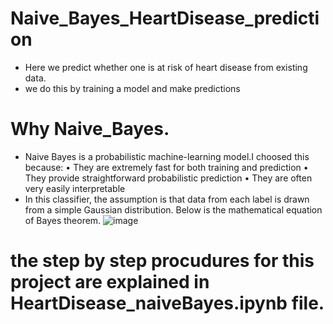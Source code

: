 # Naive_Bayes_HeartDisease_prediction
- Here we predict whether one is at risk of heart disease from existing data.
- we do this by training a model and make predictions
# Why Naive_Bayes.
- Naive Bayes is a probabilistic machine-learning model.I choosed this because:
•	They are extremely fast for both training and prediction
•	They provide straightforward probabilistic prediction
•	They are often very easily interpretable
- In this classifier, the assumption is that data from each label is drawn from a simple Gaussian distribution.
Below is the mathematical equation of Bayes theorem.
![image](https://user-images.githubusercontent.com/28698879/116049418-ea2f7180-a67e-11eb-97b7-33c900866e53.png)
# the step by step procudures for this project are explained in HeartDisease_naiveBayes.ipynb file.
